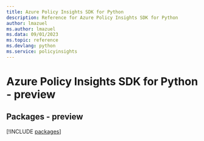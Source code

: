 ```yaml
---
title: Azure Policy Insights SDK for Python
description: Reference for Azure Policy Insights SDK for Python
author: lmazuel
ms.author: lmazuel
ms.data: 09/01/2023
ms.topic: reference
ms.devlang: python
ms.service: policyinsights
---
```

# Azure Policy Insights SDK for Python - preview
## Packages - preview
[!INCLUDE [packages](policy-insights-index.md)]
